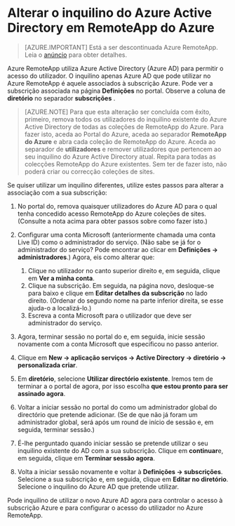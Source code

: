 
<properties
    pageTitle="Alterar o inquilino do Azure Active Directory em RemoteApp do Azure | Microsoft Azure"
    description="Saiba como alterar o inquilino do Azure Active Directory associado RemoteApp do Azure"
    services="remoteapp"
    documentationCenter=""
    authors="lizap"
    manager="mbaldwin" />

<tags
    ms.service="remoteapp"
    ms.workload="compute"
    ms.tgt_pltfrm="na"
    ms.devlang="na"
    ms.topic="article"
    ms.date="08/15/2016"
    ms.author="elizapo" />



# <a name="change-the-azure-active-directory-tenant-in-azure-remoteapp"></a>Alterar o inquilino do Azure Active Directory em RemoteApp do Azure

> [AZURE.IMPORTANT]
> Está a ser descontinuada Azure RemoteApp. Leia o [anúncio](https://go.microsoft.com/fwlink/?linkid=821148) para obter detalhes.

Azure RemoteApp utiliza Azure Active Directory (Azure AD) para permitir o acesso do utilizador. O inquilino apenas Azure AD que pode utilizar no Azure RemoteApp é aquele associados à subscrição Azure. Pode ver a subscrição associada na página **Definições** no portal. Observe a coluna de **diretório** no separador **subscrições** .

> [AZURE.NOTE] Para que esta alteração ser concluída com êxito, primeiro, remova todos os utilizadores do inquilino existente do Azure Active Directory de todas as coleções de RemoteApp do Azure. Para fazer isto, aceda ao Portal do Azure, aceda ao separador **RemoteApp do Azure** e abra cada coleção de RemoteApp do Azure. Aceda ao separador de **utilizadores** e remover utilizadores que pertencem ao seu inquilino do Azure Active Directory atual. Repita para todas as colecções RemoteApp do Azure existentes. Sem ter de fazer isto, não poderá criar ou correcção coleções de sites.

Se quiser utilizar um inquilino diferentes, utilize estes passos para alterar a associação com a sua subscrição:

1. No portal do, remova quaisquer utilizadores do Azure AD para o qual tenha concedido acesso RemoteApp do Azure coleções de sites. (Consulte a nota acima para obter passos sobre como fazer isto.)


2. Configurar uma conta Microsoft (anteriormente chamada uma conta Live ID) como o administrador do serviço. (Não sabe se já for o administrador do serviço? Pode encontrar ao clicar em **Definições -> administradores**.) Agora, eis como alterar que:
    1. Clique no utilizador no canto superior direito e, em seguida, clique em **Ver a minha conta**.
    2. Clique na subscrição. Em seguida, na página novo, desloque-se para baixo e clique em **Editar detalhes da subscrição** no lado direito. (Ordenar do segundo nome na parte inferior direita, se esse ajuda-o a localizá-lo.)
    3. Escreva a conta Microsoft para o utilizador que deve ser administrador do serviço.

3. Agora, terminar sessão no portal do e, em seguida, inicie sessão novamente com a conta Microsoft que especificou no passo anterior.


4. Clique em **New -> aplicação serviços -> Active Directory -> diretório -> personalizada criar**.
5. Em **diretório**, selecione **Utilizar directório existente**. Iremos tem de terminar a o portal de agora, por isso escolha **que estou pronto para ser assinado agora**.
6. Voltar a iniciar sessão no portal do como um administrador global do directório que pretende adicionar. (Se de que não já foram um administrador global, será após um round de início de sessão e, em seguida, terminar sessão.)
7. É-lhe perguntado quando iniciar sessão se pretende utilizar o seu inquilino existente do AD com a sua subscrição. Clique em **continuar**e, em seguida, clique em **Terminar sessão agora**.
5. Volta a iniciar sessão novamente e voltar à **Definições -> subscrições**. Selecione a sua subscrição e, em seguida, clique em **Editar no diretório**. Selecione o inquilino do Azure AD que pretende utilizar.



Pode inquilino de utilizar o novo Azure AD agora para controlar o acesso à subscrição Azure e para configurar o acesso do utilizador no Azure RemoteApp.

